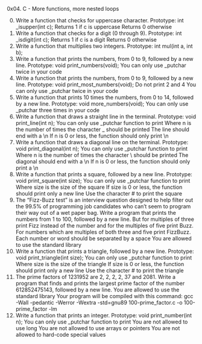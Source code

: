 0x04. C - More functions, more nested loops

0. Write a function that checks for uppercase character.
	Prototype: int _isupper(int c);
	Returns 1 if c is uppercase
	Returns 0 otherwise
1. Write a function that checks for a digit (0 through 9).
	Prototype: int _isdigit(int c);
	Returns 1 if c is a digit
	Returns 0 otherwise
2. Write a function that multiplies two integers.
	Prototype: int mul(int a, int b);
3. Write a function that prints the numbers, from 0 to 9, followed by a new line.
	Prototype: void print_numbers(void);
	You can only use _putchar twice in your code
4. Write a function that prints the numbers, from 0 to 9, followed by a new line.
	Prototype: void print_most_numbers(void);
	Do not print 2 and 4
	You can only use _putchar twice in your code
5. Write a function that prints 10 times the numbers, from 0 to 14, followed by a new line.
	Prototype: void more_numbers(void);
	You can only use _putchar three times in your code
6. Write a function that draws a straight line in the terminal.
	Prototype: void print_line(int n);
	You can only use _putchar function to print
	Where n is the number of times the character _ should be printed
	The line should end with a \n
	If n is 0 or less, the function should only print \n
7. Write a function that draws a diagonal line on the terminal.
	Prototype: void print_diagonal(int n);
	You can only use _putchar function to print
	Where n is the number of times the character \ should be printed
	The diagonal should end with a \n
	If n is 0 or less, the function should only print a \n
8. Write a function that prints a square, followed by a new line.
	Prototype: void print_square(int size);
	You can only use _putchar function to print
	Where size is the size of the square
	If size is 0 or less, the function should print only a new line
	Use the character # to print the square
9. The “Fizz-Buzz test” is an interview question designed to help filter out the 99.5% of programming job candidates who can’t seem to program their way out of a wet paper bag.
Write a program that prints the numbers from 1 to 100, followed by a new line. But for multiples of three print Fizz instead of the number and for the multiples of five print Buzz. For numbers which are multiples of both three and five print FizzBuzz.
	Each number or word should be separated by a space
	You are allowed to use the standard library
10. Write a function that prints a triangle, followed by a new line.
	Prototype: void print_triangle(int size);
	You can only use _putchar function to print
	Where size is the size of the triangle
	If size is 0 or less, the function should print only a new line
	Use the character # to print the triangle
11. The prime factors of 1231952 are 2, 2, 2, 2, 37 and 2081.
Write a program that finds and prints the largest prime factor of the number 612852475143, followed by a new line.
	You are allowed to use the standard library
	Your program will be compiled with this command: gcc -Wall -pedantic -Werror -Wextra -std=gnu89 100-prime_factor.c -o 100-prime_factor -lm
12. Write a function that prints an integer.
	Prototype: void print_number(int n);
	You can only use _putchar function to print
	You are not allowed to use long
	You are not allowed to use arrays or pointers
	You are not allowed to hard-code special values
